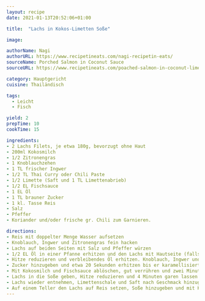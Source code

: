```yaml
---
layout: recipe
date: 2021-01-13T20:52:06+01:00

title:  "Lachs in Kokos-Limetten Soße"

image:

authorName: Nagi
authorURL: https://www.recipetineats.com/nagi-recipetin-eats/
sourceName: Porched Salmon in Coconut Sauce
sourceURL: https://www.recipetineats.com/poached-salmon-in-coconut-lime-sauce/

category: Hauptgericht
cuisine: Thailändisch

tags:
  - Leicht
  - Fisch

yield: 2
prepTime: 10
cookTime: 15

ingredients:
- 2 Lachs Filets, je etwa 180g, bevorzugt ohne Haut
- 200ml Kokosmilch
- 1/2 Zitronengras
- 1 Knoblauchzehen
- 1 TL frischer Ingwer
- 1/2 TL Thai Curry oder Chili Paste
- 1/2 Limette (Saft und 1 TL Limettenabrieb)
- 1/2 EL Fischsauce
- 1 EL Öl
- 1 TL brauner Zucker
- 1 kl. Tasse Reis
- Salz
- Pfeffer
- Koriander und/oder frische gr. Chili zum Garnieren.

directions:
- Reis mit doppelter Menge Wasser aufsetzen
- Knoblauch, Ingwer und Zitronengras fein hacken
- Lachs auf beiden Seiten mit Salz und Pfeffer würzen
- 1/2 EL Öl in einer Pfanne erhitzen und den Lachs mit Hautseite (falls vorhanden) nach oben für nur 90 Sekunden anbraten bis er goldbraun ist. Dann wenden und eine Minute anbraten (sollte innen noch roh sein)
- Hitze reduzieren und verbleibendes Öl erhitzen. Knoblauch, Ingwer und Zitronengras hinzugeben und andünsten bis der Knoblauch leicht golden wird
- Zucker hinzugeben und etwa 20 Sekunden erhitzen bis er karamellisiert, dann Chili Paste hinzugeben und kurz erhitzen
- Mit Kokosmilch und Fischsauce ablöschen, gut verrühren und zwei Minuten köcheln lassen
- Lachs in die Soße geben, Hitze reduzieren und 4 Minuten garen lassen
- Lachs wieder entnehmen, Limettenschale und Saft nach Geschmack hinzugeben, mit Salz abschmecken
- Auf einem Teller den Lachs auf Reis setzen, Soße hinzugeben und mit Koriander oder Chilischeiben garnieren
---
```

